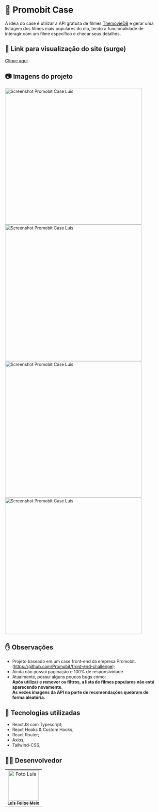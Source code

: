 # 🥇  Promobit Case

A ideia do case é utilizar a API gratuita de filmes [ThemovieDB](https://developers.themoviedb.org/3/getting-started/introduction) e gerar uma listagem dos filmes mais populares do dia, tendo a funcionalidade de interagir com um filme específico e checar seus detalhes.

## :link: Link para visualização do site (surge)

<a href="https://luis-promobit-case.surge.sh">Clique aqui</a>

## :camera: Imagens do projeto

<div>
  <img src="https://i.imgur.com/ie9n2Oa.png" width="450px" alt="Screenshot Promobit Case Luis" />
  <img src="https://i.imgur.com/AdfRREH.png" width="450px" alt="Screenshot Promobit Case Luis" />
  <img src="https://i.imgur.com/8H79iMP.png" width="450px" alt="Screenshot Promobit Case Luis" />
  <img src="https://i.imgur.com/LqWHBC5.png" width="450px" alt="Screenshot Promobit Case Luis" />
</div>

## ✋ Observações

- Projeto baseado em um case front-end da empresa Promobit. (https://github.com/Promobit/front-end-challenge);
- Ainda não possui paginação e 100% de responsividade.
- Atualmente, possui alguns poucos bugs como: <br>
  <strong>Após utilizar e remover os filtros, a lista de filmes populares não está aparecendo novamente. <br>
  As vezes imagens da API na parte de recomendações quebram de forma aleatória.</strong>

## :wrench: Tecnologias utilizadas

- ReactJS com Typescript;
- React Hooks & Custom Hooks;
- React Router;
- Axios;
- Tailwind-CSS;

## 👨‍💻 Desenvolvedor
<table>
<td align="center">
   <a href="https://www.linkedin.com/in/luisfmelot/">
       <img src="https://avatars.githubusercontent.com/u/79599836?v=4" width="100px;" alt="Foto Luis"/> 
       <br>
       <sub>
           <b>Luis Felipe Melo</b>
        </sub>
     </a>
</td>
</table>
